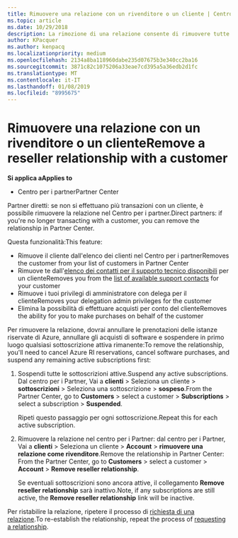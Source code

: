 ```yaml
---
title: Rimuovere una relazione con un rivenditore o un cliente | Centro per i partner
ms.topic: article
ms.date: 10/29/2018
description: La rimozione di una relazione consente di rimuovere tutte le relazioni di business chiuse dalla vista nel Centro per i partner.
author: KPacquer
ms.author: kenpacq
ms.localizationpriority: medium
ms.openlocfilehash: 2134a8ba118960dabe235d07675b3e340cc2ba16
ms.sourcegitcommit: 3871c82c1075206a33eae7cd395a5a36edb2d1fc
ms.translationtype: MT
ms.contentlocale: it-IT
ms.lasthandoff: 01/08/2019
ms.locfileid: "8995675"
---
```

# <a name="remove-a-reseller-relationship-with-a-customer"></a><span data-ttu-id="67299-103">Rimuovere una relazione con un rivenditore o un cliente</span><span class="sxs-lookup"><span data-stu-id="67299-103">Remove a reseller relationship with a customer</span></span>

**<span data-ttu-id="67299-104">Si applica a</span><span class="sxs-lookup"><span data-stu-id="67299-104">Applies to</span></span>**

-   <span data-ttu-id="67299-105">Centro per i partner</span><span class="sxs-lookup"><span data-stu-id="67299-105">Partner Center</span></span>

<span data-ttu-id="67299-106">Partner diretti: se non si effettuano più transazioni con un cliente, è possibile rimuovere la relazione nel Centro per i partner.</span><span class="sxs-lookup"><span data-stu-id="67299-106">Direct partners: if you're no longer transacting with a customer, you can remove the relationship in Partner Center.</span></span> 

<span data-ttu-id="67299-107">Questa funzionalità:</span><span class="sxs-lookup"><span data-stu-id="67299-107">This feature:</span></span>
*  <span data-ttu-id="67299-108">Rimuove il cliente dall'elenco dei clienti nel Centro per i partner</span><span class="sxs-lookup"><span data-stu-id="67299-108">Removes the customer from your list of customers in Partner Center</span></span>
*  <span data-ttu-id="67299-109">Rimuove te dall'[elenco dei contatti per il supporto tecnico disponibili](assign-support-contacts.md) per un cliente</span><span class="sxs-lookup"><span data-stu-id="67299-109">Removes you from the [list of available support contacts](assign-support-contacts.md) for your customer</span></span>
*  <span data-ttu-id="67299-110">Rimuove i tuoi privilegi di amministratore con delega per il cliente</span><span class="sxs-lookup"><span data-stu-id="67299-110">Removes your delegation admin privileges for the customer</span></span>
*  <span data-ttu-id="67299-111">Elimina la possibilità di effettuare acquisti per conto del cliente</span><span class="sxs-lookup"><span data-stu-id="67299-111">Removes the ability for you to make purchases on behalf of the customer</span></span>

<span data-ttu-id="67299-112">Per rimuovere la relazione, dovrai annullare le prenotazioni delle istanze riservate di Azure, annullare gli acquisti di software e sospendere in primo luogo qualsiasi sottoscrizione attiva rimanente:</span><span class="sxs-lookup"><span data-stu-id="67299-112">To remove the relationship, you'll need to cancel Azure RI reservations, cancel software purchases, and suspend any remaining active subscriptions first:</span></span>
1. <span data-ttu-id="67299-113">Sospendi tutte le sottoscrizioni attive.</span><span class="sxs-lookup"><span data-stu-id="67299-113">Suspend any active subscriptions.</span></span> <span data-ttu-id="67299-114">Dal centro per i Partner, Vai a **clienti** > Seleziona un cliente > **sottoscrizioni** > Seleziona una sottoscrizione > **sospeso**.</span><span class="sxs-lookup"><span data-stu-id="67299-114">From the Partner Center, go to **Customers** > select a customer > **Subscriptions** > select a subscription > **Suspended**.</span></span> 

   <span data-ttu-id="67299-115">Ripeti questo passaggio per ogni sottoscrizione.</span><span class="sxs-lookup"><span data-stu-id="67299-115">Repeat this for each active subscription.</span></span>

2. <span data-ttu-id="67299-116">Rimuovere la relazione nel centro per i Partner: dal centro per i Partner, Vai a **clienti** > Seleziona un cliente > **Account** > **rimuovere una relazione come rivenditore**.</span><span class="sxs-lookup"><span data-stu-id="67299-116">Remove the relationship in Partner Center: From the Partner Center, go to **Customers** > select a customer > **Account** > **Remove reseller relationship**.</span></span>

   <span data-ttu-id="67299-117">Se eventuali sottoscrizioni sono ancora attive, il collegamento **Remove reseller relationship** sarà inattivo.</span><span class="sxs-lookup"><span data-stu-id="67299-117">Note, if any subscriptions are still active, the **Remove reseller relationship** link will be inactive.</span></span> 

<span data-ttu-id="67299-118">Per ristabilire la relazione, ripetere il processo di [richiesta di una relazione](request-a-relationship-with-a-customer.md).</span><span class="sxs-lookup"><span data-stu-id="67299-118">To re-establish the relationship, repeat the process of [requesting a relationship](request-a-relationship-with-a-customer.md).</span></span>

